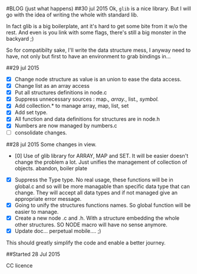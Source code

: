 #BLOG (just what happens)
##30 jul 2015
Ok, `glib` is a nice library. But I will go with the idea of writing the whole with standard lib.

In fact glib is a big boilerplate, ant it's hard to get some bite from it w/o the rest. And even is you link with 
some flags, there's still a big monster in the backyard ;)

So for compatibilty sake, I'll write the data structure mess, I anyway need to have, not only but first to have an 
environment to grab bindings in...

##29 jul 2015
- [x] Change node structure as value is an union to ease the data access.
- [x] Change list as an array access
- [x] Put all structures definitions in node.c
- [x] Suppress unnecessary sources : map.*, array.*, list.*, symbol.*
- [x] Add collection.* to manage array, map, list, set
- [x] Add set type.
- [x] All function and data definitions for structures are in node.h
- [x] Numbers are now managed by numbers.c
- [ ] consolidate changes.

##28 jul 2015
Some changes in view.

- [0] Use of glib library for ARRAY, MAP and SET. It will be easier doesn't change the problem a lot. Just unifies the 
management of collection of objects. abandon, boiler plate
- [x] Suppress the Type type. No real usage, these functions will be in global.c and so will be more managable than 
specific 
data type that can change. They will accept all data types and if not managed give an appropriate error message.
- [x] Going to unify the structures functions names. So global function will be easier to manage.
- [x] Create a new node .c and .h. With a structure embedding the whole other structures. SO NODE macro will have no 
sense anymore.
- [x] Update doc... perpetual mobile.... ;)

This should greatly simplify the code and enable a better journey.

##Started 28 Jul 2015

CC licence
